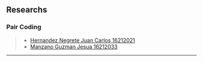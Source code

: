 ## Researchs

### Pair Coding
> * [Hernandez Negrete Juan Carlos 16212021](https://github.com/JesuaMG/BigData/blob/Unit_1/Unit1/Researchs/Pearson's%20Correlation/Correlasion_Pearson.pdf)
> * [Manzano Guzman Jesua 16212033](https://github.com/JesuaMG/BigData/blob/Unit_1/Unit1/Researchs/Pearson's%20Correlation/Tarea%201_Correlacion%20de%20Pearson.pdf)

_____